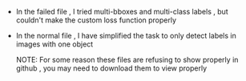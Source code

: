 * In the failed file , I tried multi-bboxes and multi-class labels , but couldn't make the custom loss function properly
* In the normal file , I have simplified the task to only detect labels in images with one object

  NOTE: For some reason these files are refusing to show properly in github , you may need to download them to view properly
